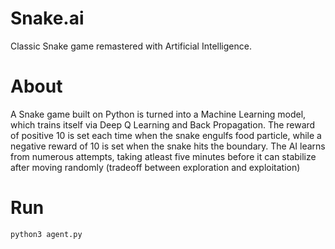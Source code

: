 # Snake.ai
Classic Snake game remastered with Artificial Intelligence.

# About <br>
A Snake game built on Python is turned into a Machine Learning model, which trains itself via Deep Q Learning and Back Propagation. The reward of positive 10 is set each time when the snake engulfs food particle, while a negative reward of 10 is set when the snake hits the boundary. The AI learns from numerous attempts, taking atleast five minutes before it can stabilize after moving randomly (tradeoff between exploration and exploitation)

# Run
<code>python3 agent.py</code>
